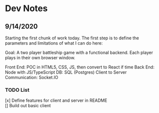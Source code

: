 # Dev Notes

## 9/14/2020

Starting the first chunk of work today. The first step is to define the parameters and limitations of what I can do here:

Goal: A two player battleship game with a functional backend. Each player plays in their own browser window.

Front End: POC in HTML5, CSS, JS, then convert to React if time
Back End: Node with JS/TypeScript
DB: SQL (Postgres)
Client to Server Communication: Socket.IO

### TODO List

[x] Define features for client and server in README  
[] Build out basic client  

